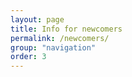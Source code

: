 ```yaml
---
layout: page
title: Info for newcomers
permalink: /newcomers/
group: "navigation"
order: 3
---
```



